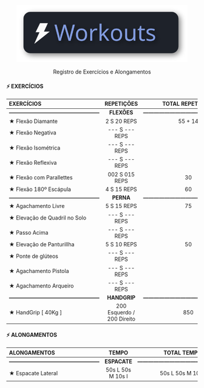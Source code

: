 <div align="center">
<img src=".assets/workouts.svg" alt="Workouts Logo" width="450"/>
<p>Registro de Exercícios e Alongamentos</p>
</div>


<h4>⚡ EXERCÍCIOS </h4>

EXERCÍCIOS | REPETIÇÕES | TOTAL REPETIÇÕES |
:- | :-: | :-:
| **—————————————————** | **FLEXÕES** | **—————————————————**
★ Flexão Diamante | 2 S 20 REPS | 55 + 14
★ Flexão Negativa | --- S --- REPS |
★ Flexão Isométrica | --- S --- REPS |
★ Flexão Reflexiva | --- S --- REPS |
★ Flexão com Parallettes | 002 S 015 REPS | 30
★ Flexão 180º Escápula | 4 S 15 REPS | 60
| **—————————————————** | **PERNA** | **—————————————————**
★ Agachamento Livre | 5 S 15 REPS| 75
★ Elevação de Quadril no Solo | --- S --- REPS|
★ Passo Acima | --- S --- REPS|
★ Elevação de Panturillha | 5 S 10 REPS| 50
★ Ponte de glúteos | --- S --- REPS|
★ Agachamento Pistola | --- S --- REPS|
★ Agachamento Arqueiro | --- S --- REPS|
| **—————————————————** | **HANDGRIP** | **—————————————————**
★ HandGrip [ 40Kg ] | 200 Esquerdo / 200 Direito | 850
<h4> ⚡ ALONGAMENTOS </h4>

| ALONGAMENTOS | TEMPO | TOTAL TEMPO
|:- | :-: | :-: 
| **—————————————————** | **ESPACATE** | **—————————————————**
| ★ Espacate Lateral | 50s L 50s M 10s I | 50s L 50s M 10s I


